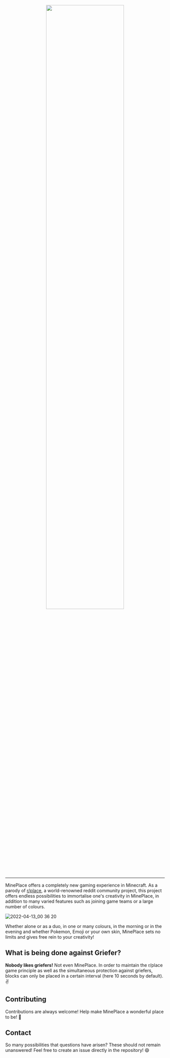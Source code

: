 <br>
  <div align="center">
    <img width="70%" src="https://user-images.githubusercontent.com/56507045/163065475-f2b1a9dd-8b8b-46d6-a92e-ab8b768e1e95.png">
  </div>
<br>
<hr>

MinePlace offers a completely new gaming experience in Minecraft. As a parody of [r/place](https://reddit.com/r/place), a world-renowned reddit community project, this project offers endless possibilities to immortalise one's creativity in MinePlace, in addition to many varied features such as joining game teams or a large number of colours.

![2022-04-13_00 36 20](https://user-images.githubusercontent.com/56507045/163065965-6ca47306-c298-4e63-95b1-58e703157f87.png)

Whether alone or as a duo, in one or many colours, in the morning or in the evening and whether Pokemon, Emoji or your own skin, MinePlace sets no limits and gives free rein to your creativity!

## What is being done against Griefer?
**Nobody likes griefers!** Not even MinePlace. In order to maintain the r/place game principle as well as the simultaneous protection against griefers, blocks can only be placed in a certain interval (here 10 seconds by default). :v:

## Contributing
Contributions are always welcome! Help make MinePlace a wonderful place to be! 🌸

## Contact
So many possibilities that questions have arisen? These should not remain unanswered! Feel free to create an issue directly in the repository! :smile:
